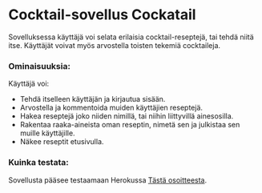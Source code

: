 # Cocktail-sovellus Cockatail

Sovelluksessa käyttäjä voi selata erilaisia cocktail-reseptejä, tai tehdä niitä itse. Käyttäjät voivat myös arvostella toisten tekemiä cocktaileja.

### Ominaisuuksia:

Käyttäjä voi:

- Tehdä itselleen käyttäjän ja kirjautua sisään.
- Arvostella ja kommentoida muiden käyttäjien reseptejä.
- Hakea reseptejä joko niiden nimillä, tai niihin liittyvillä ainesosilla.
- Rakentaa raaka-aineista oman reseptin, nimetä sen ja julkistaa sen muille käyttäjille.
- Näkee reseptit etusivulla.
 
### Kuinka testata:

Sovellusta pääsee testaamaan Herokussa [Tästä osoitteesta](https://tsoha-cocktail.herokuapp.com/).

